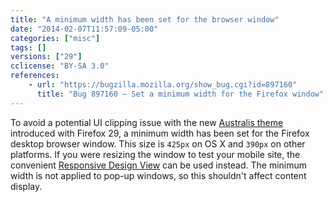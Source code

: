 ```yaml
---
title: "A minimum width has been set for the browser window"
date: "2014-02-07T11:57:09-05:00"
categories: ["misc"]
tags: []
versions: ["29"]
cclicense: "BY-SA 3.0"
references:
    - url: "https://bugzilla.mozilla.org/show_bug.cgi?id=897160"
      title: "Bug 897160 – Set a minimum width for the Firefox window"
---
```

To avoid a potential UI clipping issue with the new [Australis theme](https://blog.mozilla.org/ux/2014/04/the-new-face-of-firefox/) introduced with Firefox 29, a minimum width has been set for the Firefox desktop browser window. This size is `425px` on OS X and `390px` on other platforms. If you were resizing the window to test your mobile site, the convenient [Responsive Design View](https://developer.mozilla.org/en-US/docs/Tools/Responsive_Design_View) can be used instead. The minimum width is not applied to pop-up windows, so this shouldn't affect content display.
